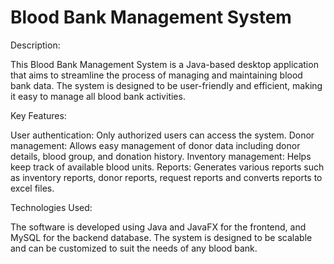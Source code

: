 # Blood Bank Management System

Description:

This Blood Bank Management System is a Java-based desktop application that aims to streamline the process of managing and maintaining blood bank data. The system is designed to be user-friendly and efficient, making it easy to manage all blood bank activities.

Key Features:

User authentication: Only authorized users can access the system.
Donor management: Allows easy management of donor data including donor details, blood group, and donation history.
Inventory management: Helps keep track of available blood units.
Reports: Generates various reports such as inventory reports, donor reports, request reports and converts reports to excel files.

Technologies Used:

The software is developed using Java and JavaFX for the frontend, and MySQL for the backend database. The system is designed to be scalable and can be customized to suit the needs of any blood bank.
